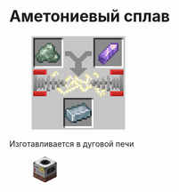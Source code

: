 # Аметониевый сплав

<figure><img src="../../../.gitbook/assets/amethonium_smelt.png" alt=""><figcaption></figcaption></figure>

Изготавливается в дуговой печи

<figure><img src="../../../.gitbook/assets/arc_furnace_displayitem.png" alt=""><figcaption></figcaption></figure>
